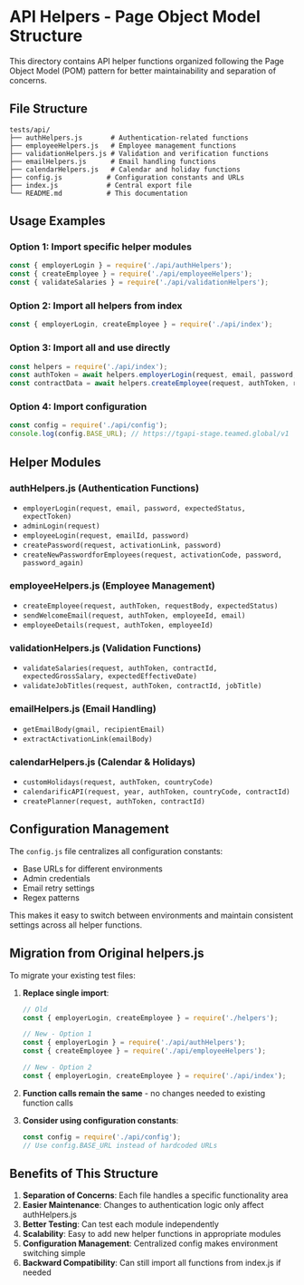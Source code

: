 # API Helpers - Page Object Model Structure

This directory contains API helper functions organized following the Page Object Model (POM) pattern for better maintainability and separation of concerns.

## File Structure

```
tests/api/
├── authHelpers.js       # Authentication-related functions
├── employeeHelpers.js   # Employee management functions  
├── validationHelpers.js # Validation and verification functions
├── emailHelpers.js      # Email handling functions
├── calendarHelpers.js   # Calendar and holiday functions
├── config.js           # Configuration constants and URLs
├── index.js            # Central export file
└── README.md           # This documentation
```

## Usage Examples

### Option 1: Import specific helper modules
```javascript
const { employerLogin } = require('./api/authHelpers');
const { createEmployee } = require('./api/employeeHelpers');
const { validateSalaries } = require('./api/validationHelpers');
```

### Option 2: Import all helpers from index
```javascript
const { employerLogin, createEmployee } = require('./api/index');
```

### Option 3: Import all and use directly
```javascript
const helpers = require('./api/index');
const authToken = await helpers.employerLogin(request, email, password, 201, true);
const contractData = await helpers.createEmployee(request, authToken, requestBody, 201);
```

### Option 4: Import configuration
```javascript
const config = require('./api/config');
console.log(config.BASE_URL); // https://tgapi-stage.teamed.global/v1
```

## Helper Modules

### authHelpers.js (Authentication Functions)
- `employerLogin(request, email, password, expectedStatus, expectToken)`
- `adminLogin(request)`
- `employeeLogin(request, emailId, password)`
- `createPassword(request, activationLink, password)`
- `createNewPasswordforEmployees(request, activationCode, password, password_again)`

### employeeHelpers.js (Employee Management)
- `createEmployee(request, authToken, requestBody, expectedStatus)`
- `sendWelcomeEmail(request, authToken, employeeId, email)`
- `employeeDetails(request, authToken, employeeId)`

### validationHelpers.js (Validation Functions)
- `validateSalaries(request, authToken, contractId, expectedGrossSalary, expectedEffectiveDate)`
- `validateJobTitles(request, authToken, contractId, jobTitle)`

### emailHelpers.js (Email Handling)
- `getEmailBody(gmail, recipientEmail)`
- `extractActivationLink(emailBody)`

### calendarHelpers.js (Calendar & Holidays)
- `customHolidays(request, authToken, countryCode)`
- `calendarificAPI(request, year, authToken, countryCode, contractId)`
- `createPlanner(request, authToken, contractId)`

## Configuration Management

The `config.js` file centralizes all configuration constants:
- Base URLs for different environments
- Admin credentials
- Email retry settings
- Regex patterns

This makes it easy to switch between environments and maintain consistent settings across all helper functions.

## Migration from Original helpers.js

To migrate your existing test files:

1. **Replace single import**: 
   ```javascript
   // Old
   const { employerLogin, createEmployee } = require('./helpers');
   
   // New - Option 1
   const { employerLogin } = require('./api/authHelpers');
   const { createEmployee } = require('./api/employeeHelpers');
   
   // New - Option 2  
   const { employerLogin, createEmployee } = require('./api/index');
   ```

2. **Function calls remain the same** - no changes needed to existing function calls

3. **Consider using configuration constants**:
   ```javascript
   const config = require('./api/config');
   // Use config.BASE_URL instead of hardcoded URLs
   ```

## Benefits of This Structure

1. **Separation of Concerns**: Each file handles a specific functionality area
2. **Easier Maintenance**: Changes to authentication logic only affect authHelpers.js
3. **Better Testing**: Can test each module independently
4. **Scalability**: Easy to add new helper functions in appropriate modules
5. **Configuration Management**: Centralized config makes environment switching simple
6. **Backward Compatibility**: Can still import all functions from index.js if needed 